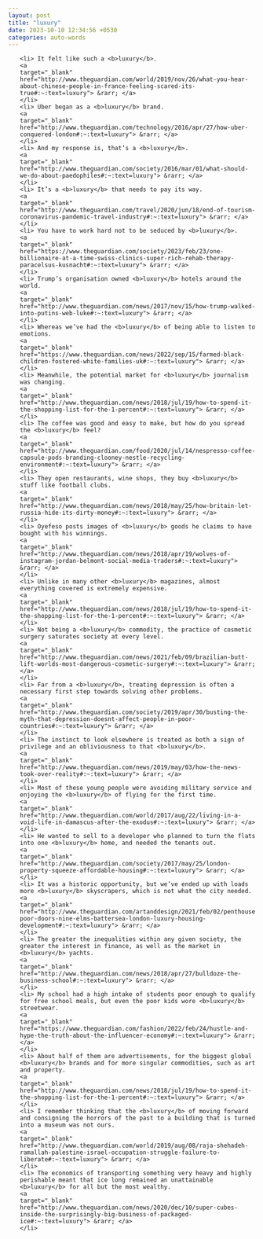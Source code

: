 ```yaml
---
layout: post
title: "luxury"
date: 2023-10-10 12:34:56 +0530
categories: auto-words
---
```

<ol>

    <li> It felt like such a <b>luxury</b>.
    <a 
    target="_blank" 
    href="http://www.theguardian.com/world/2019/nov/26/what-you-hear-about-chinese-people-in-france-feeling-scared-its-true#:~:text=luxury"> &rarr; </a>
    </li>
    <li> Uber began as a <b>luxury</b> brand.
    <a 
    target="_blank" 
    href="http://www.theguardian.com/technology/2016/apr/27/how-uber-conquered-london#:~:text=luxury"> &rarr; </a>
    </li>
    <li> And my response is, that’s a <b>luxury</b>.
    <a 
    target="_blank" 
    href="http://www.theguardian.com/society/2016/mar/01/what-should-we-do-about-paedophiles#:~:text=luxury"> &rarr; </a>
    </li>
    <li> It’s a <b>luxury</b> that needs to pay its way.
    <a 
    target="_blank" 
    href="http://www.theguardian.com/travel/2020/jun/18/end-of-tourism-coronavirus-pandemic-travel-industry#:~:text=luxury"> &rarr; </a>
    </li>
    <li> You have to work hard not to be seduced by <b>luxury</b>.
    <a 
    target="_blank" 
    href="https://www.theguardian.com/society/2023/feb/23/one-billionaire-at-a-time-swiss-clinics-super-rich-rehab-therapy-paracelsus-kusnacht#:~:text=luxury"> &rarr; </a>
    </li>
    <li> Trump’s organisation owned <b>luxury</b> hotels around the world.
    <a 
    target="_blank" 
    href="http://www.theguardian.com/news/2017/nov/15/how-trump-walked-into-putins-web-luke#:~:text=luxury"> &rarr; </a>
    </li>
    <li> Whereas we’ve had the <b>luxury</b> of being able to listen to emotions.
    <a 
    target="_blank" 
    href="https://www.theguardian.com/news/2022/sep/15/farmed-black-children-fostered-white-families-uk#:~:text=luxury"> &rarr; </a>
    </li>
    <li> Meanwhile, the potential market for <b>luxury</b> journalism was changing.
    <a 
    target="_blank" 
    href="http://www.theguardian.com/news/2018/jul/19/how-to-spend-it-the-shopping-list-for-the-1-percent#:~:text=luxury"> &rarr; </a>
    </li>
    <li> The coffee was good and easy to make, but how do you spread the <b>luxury</b> feel?
    <a 
    target="_blank" 
    href="http://www.theguardian.com/food/2020/jul/14/nespresso-coffee-capsule-pods-branding-clooney-nestle-recycling-environment#:~:text=luxury"> &rarr; </a>
    </li>
    <li> They open restaurants, wine shops, they buy <b>luxury</b> stuff like football clubs.
    <a 
    target="_blank" 
    href="http://www.theguardian.com/news/2018/may/25/how-britain-let-russia-hide-its-dirty-money#:~:text=luxury"> &rarr; </a>
    </li>
    <li> Oyefeso posts images of <b>luxury</b> goods he claims to have bought with his winnings.
    <a 
    target="_blank" 
    href="http://www.theguardian.com/news/2018/apr/19/wolves-of-instagram-jordan-belmont-social-media-traders#:~:text=luxury"> &rarr; </a>
    </li>
    <li> Unlike in many other <b>luxury</b> magazines, almost everything covered is extremely expensive.
    <a 
    target="_blank" 
    href="http://www.theguardian.com/news/2018/jul/19/how-to-spend-it-the-shopping-list-for-the-1-percent#:~:text=luxury"> &rarr; </a>
    </li>
    <li> Not being a <b>luxury</b> commodity, the practice of cosmetic surgery saturates society at every level.
    <a 
    target="_blank" 
    href="http://www.theguardian.com/news/2021/feb/09/brazilian-butt-lift-worlds-most-dangerous-cosmetic-surgery#:~:text=luxury"> &rarr; </a>
    </li>
    <li> Far from a <b>luxury</b>, treating depression is often a necessary first step towards solving other problems.
    <a 
    target="_blank" 
    href="http://www.theguardian.com/society/2019/apr/30/busting-the-myth-that-depression-doesnt-affect-people-in-poor-countries#:~:text=luxury"> &rarr; </a>
    </li>
    <li> The instinct to look elsewhere is treated as both a sign of privilege and an obliviousness to that <b>luxury</b>.
    <a 
    target="_blank" 
    href="http://www.theguardian.com/news/2019/may/03/how-the-news-took-over-reality#:~:text=luxury"> &rarr; </a>
    </li>
    <li> Most of these young people were avoiding military service and enjoying the <b>luxury</b> of flying for the first time.
    <a 
    target="_blank" 
    href="http://www.theguardian.com/world/2017/aug/22/living-in-a-void-life-in-damascus-after-the-exodus#:~:text=luxury"> &rarr; </a>
    </li>
    <li> He wanted to sell to a developer who planned to turn the flats into one <b>luxury</b> home, and needed the tenants out.
    <a 
    target="_blank" 
    href="http://www.theguardian.com/society/2017/may/25/london-property-squeeze-affordable-housing#:~:text=luxury"> &rarr; </a>
    </li>
    <li> It was a historic opportunity, but we’ve ended up with loads more <b>luxury</b> skyscrapers, which is not what the city needed.
    <a 
    target="_blank" 
    href="http://www.theguardian.com/artanddesign/2021/feb/02/penthouses-poor-doors-nine-elms-battersea-london-luxury-housing-development#:~:text=luxury"> &rarr; </a>
    </li>
    <li> The greater the inequalities within any given society, the greater the interest in finance, as well as the market in <b>luxury</b> yachts.
    <a 
    target="_blank" 
    href="http://www.theguardian.com/news/2018/apr/27/bulldoze-the-business-school#:~:text=luxury"> &rarr; </a>
    </li>
    <li> My school had a high intake of students poor enough to qualify for free school meals, but even the poor kids wore <b>luxury</b> streetwear.
    <a 
    target="_blank" 
    href="https://www.theguardian.com/fashion/2022/feb/24/hustle-and-hype-the-truth-about-the-influencer-economy#:~:text=luxury"> &rarr; </a>
    </li>
    <li> About half of them are advertisements, for the biggest global <b>luxury</b> brands and for more singular commodities, such as art and property.
    <a 
    target="_blank" 
    href="http://www.theguardian.com/news/2018/jul/19/how-to-spend-it-the-shopping-list-for-the-1-percent#:~:text=luxury"> &rarr; </a>
    </li>
    <li> I remember thinking that the <b>luxury</b> of moving forward and consigning the horrors of the past to a building that is turned into a museum was not ours.
    <a 
    target="_blank" 
    href="http://www.theguardian.com/world/2019/aug/08/raja-shehadeh-ramallah-palestine-israel-occupation-struggle-failure-to-liberate#:~:text=luxury"> &rarr; </a>
    </li>
    <li> The economics of transporting something very heavy and highly perishable meant that ice long remained an unattainable <b>luxury</b> for all but the most wealthy.
    <a 
    target="_blank" 
    href="http://www.theguardian.com/news/2020/dec/10/super-cubes-inside-the-surprisingly-big-business-of-packaged-ice#:~:text=luxury"> &rarr; </a>
    </li>